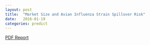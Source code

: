 ```yaml
---
layout: post
title:  "Market Size and Avian Influenza Strain Spillover Risk"
date:   2016-01-19
categories: predict
---
```


[PDF Report]({{site.url}}predict/reports/2016-01-19-influenza-in-markets.pdf)
